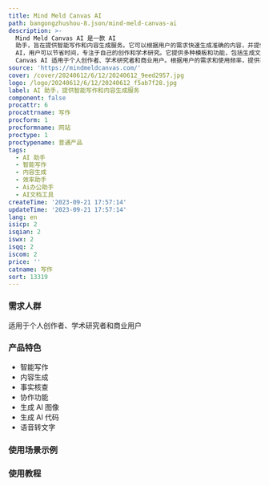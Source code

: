 ```yaml
---
title: Mind Meld Canvas AI
path: bangongzhushou-8.json/mind-meld-canvas-ai
description: >-
  Mind Meld Canvas AI 是一款 AI
  助手，旨在提供智能写作和内容生成服务。它可以根据用户的需求快速生成准确的内容，并提供事实核查和协作功能。使用 Mind Meld Canvas
  AI，用户可以节省时间，专注于自己的创作和学术研究。它提供多种模板和功能，包括生成文章、AI 图像、AI 代码、语音转文字等。Mind Meld
  Canvas AI 适用于个人创作者、学术研究者和商业用户。根据用户的需求和使用频率，提供不同的订阅套餐。
source: 'https://mindmeldcanvas.com/'
cover: /cover/20240612/6/12/20240612_9eed2957.jpg
logo: /logo/20240612/6/12/20240612_f5ab7f28.jpg
label: AI 助手，提供智能写作和内容生成服务
component: false
procattr: 6
procattrname: 写作
procform: 1
procformname: 网站
proctype: 1
proctypename: 普通产品
tags:
  - AI 助手
  - 智能写作
  - 内容生成
  - 效率助手
  - Ai办公助手
  - AI文档工具
createTime: '2023-09-21 17:57:14'
updateTime: '2023-09-21 17:57:14'
lang: en
isicp: 2
isqian: 2
iswx: 2
isqq: 2
iscom: 2
price: ''
catname: 写作
sort: 13319
---
```




### 需求人群
适用于个人创作者、学术研究者和商业用户

### 产品特色
- 智能写作
- 内容生成
- 事实核查
- 协作功能
- 生成 AI 图像
- 生成 AI 代码
- 语音转文字

### 使用场景示例


### 使用教程


  
